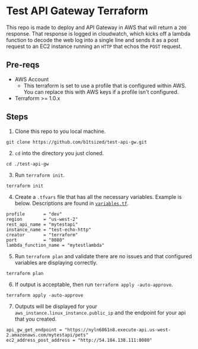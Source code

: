 # Test API Gateway Terraform

This repo is made to deploy and API Gateway in AWS that will return a `200` response. That response is logged in cloudwatch, which kicks off a lambda function to decode the web log into a single line and sends it as a post request to an EC2 instance running an `HTTP` that echos the `POST` request.

## Pre-reqs

- AWS Account
    - This terraform is set to use a profile that is configured within AWS. You can replace this with AWS keys if a profile isn't configured.
- Terraform >= 1.0.x

## Steps

1. Clone this repo to you local machine.

```console
git clone https://github.com/b1tsized/test-api-gw.git
```

2. `cd` into the directory you just cloned.

```console
cd ./test-api-gw
```

3. Run `terraform init`.

```console
terraform init
```

4. Create a `.tfvars` file that has all the necessary variables. Example is below. Descriptions are found in [`variables.tf`](./variables.tf).

```hcl
profile       = "dev"
region        = "us-west-2"
rest_api_name = "mytestapi"
instance_name = "test-echo-http"
creator       = "terraform"
port          = "8080"
lambda_function_name = "mytestlambda"
```
5. Run `terraform plan` and validate there are no issues and that configured variables are displaying correctly.

```console
terraform plan
```

6. If output is acceptable, then run `terraform apply -auto-approve`.

```console
terraform apply -auto-approve
```

7. Outputs will be displayed for your `aws_instance.linux_instance.public_ip` and the endpoint for your api that you created.

```console
api_gw_get_endpoint = "https://nyln6861n8.execute-api.us-west-2.amazonaws.com/mytestapi/pets"
ec2_address_post_address = "http://54.184.138.111:8080"
```